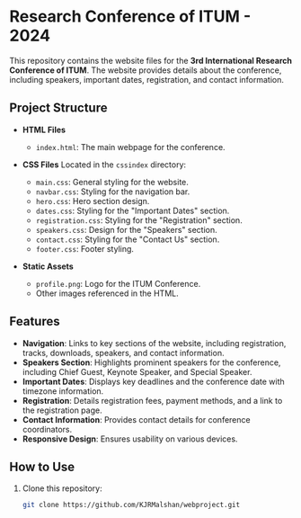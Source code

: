 # Research Conference of ITUM - 2024

This repository contains the website files for the **3rd International Research Conference of ITUM**. The website provides details about the conference, including speakers, important dates, registration, and contact information.

## Project Structure

- **HTML Files**
  - `index.html`: The main webpage for the conference.

- **CSS Files**
  Located in the `cssindex` directory:
  - `main.css`: General styling for the website.
  - `navbar.css`: Styling for the navigation bar.
  - `hero.css`: Hero section design.
  - `dates.css`: Styling for the "Important Dates" section.
  - `registration.css`: Styling for the "Registration" section.
  - `speakers.css`: Design for the "Speakers" section.
  - `contact.css`: Styling for the "Contact Us" section.
  - `footer.css`: Footer styling.

- **Static Assets**
  - `profile.png`: Logo for the ITUM Conference.
  - Other images referenced in the HTML.

## Features

- **Navigation**: Links to key sections of the website, including registration, tracks, downloads, speakers, and contact information.
- **Speakers Section**: Highlights prominent speakers for the conference, including Chief Guest, Keynote Speaker, and Special Speaker.
- **Important Dates**: Displays key deadlines and the conference date with timezone information.
- **Registration**: Details registration fees, payment methods, and a link to the registration page.
- **Contact Information**: Provides contact details for conference coordinators.
- **Responsive Design**: Ensures usability on various devices.

## How to Use

1. Clone this repository:
   ```bash
   git clone https://github.com/KJRMalshan/webproject.git
